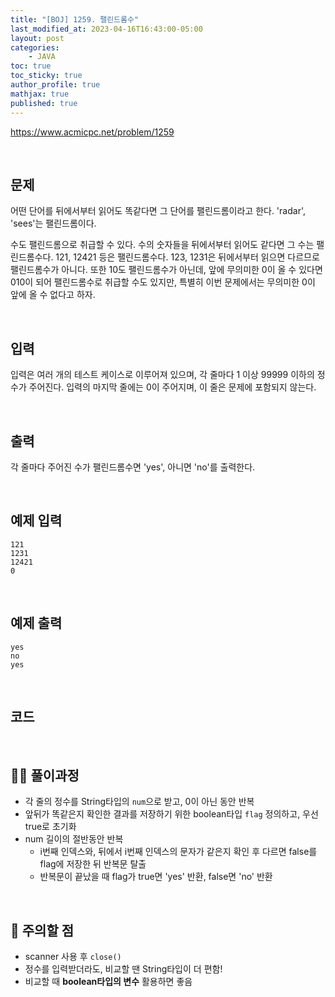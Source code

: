 ```yaml
---
title: "[BOJ] 1259. 팰린드롬수"
last_modified_at: 2023-04-16T16:43:00-05:00
layout: post
categories:
    - JAVA
toc: true
toc_sticky: true
author_profile: true
mathjax: true
published: true
---
```


<https://www.acmicpc.net/problem/1259>

<br>

## 문제

어떤 단어를 뒤에서부터 읽어도 똑같다면 그 단어를 팰린드롬이라고 한다. 'radar', 'sees'는 팰린드롬이다.

수도 팰린드롬으로 취급할 수 있다. 수의 숫자들을 뒤에서부터 읽어도 같다면 그 수는 팰린드롬수다. 121, 12421 등은 팰린드롬수다. 123, 1231은 뒤에서부터 읽으면 다르므로 팰린드롬수가 아니다. 또한 10도 팰린드롬수가 아닌데, 앞에 무의미한 0이 올 수 있다면 010이 되어 팰린드롬수로 취급할 수도 있지만, 특별히 이번 문제에서는 무의미한 0이 앞에 올 수 없다고 하자.

<br>

## 입력

입력은 여러 개의 테스트 케이스로 이루어져 있으며, 각 줄마다 1 이상 99999 이하의 정수가 주어진다. 입력의 마지막 줄에는 0이 주어지며, 이 줄은 문제에 포함되지 않는다.

<br>

## 출력

각 줄마다 주어진 수가 팰린드롬수면 'yes', 아니면 'no'를 출력한다.

<br>

## 예제 입력
```
121
1231
12421
0
```

<br>

## 예제 출력
```
yes
no
yes
```

<br>

## 코드

<script src="https://gist.github.com/bokyung124/e90870ecc4b640bf1f376983a0022407.js"></script>

<br>

## 👩‍💻 풀이과정
- 각 줄의 정수를 String타입의 `num`으로 받고, 0이 아닌 동안 반복
- 앞뒤가 똑같은지 확인한 결과를 저장하기 위한 boolean타입 `flag` 정의하고, 우선 true로 초기화
- num 길이의 절반동안 반복
    - i번째 인덱스와, 뒤에서 i번째 인덱스의 문자가 같은지 확인 후 다르면 false를 flag에 저장한 뒤 반복문 탈출
    - 반복문이 끝났을 때 flag가 true면 'yes' 반환, false면 'no' 반환

<br>

## 👀 주의할 점
- scanner 사용 후 `close()`
- 정수를 입력받더라도, 비교할 땐 String타입이 더 편함!
- 비교할 때 **boolean타입의 변수**  활용하면 좋음